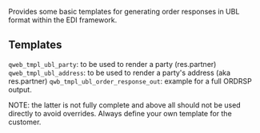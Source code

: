 Provides some basic templates for generating order responses in UBL format within the EDI framework.

## Templates

``qweb_tmpl_ubl_party``: to be used to render a party (res.partner)
``qweb_tmpl_ubl_address``: to be used to render a party's address (aka res.partner)
``qwb_tmpl_ubl_order_response_out``: example for a full ORDRSP output. 

NOTE: the latter is not fully complete and above all should not be used directly to avoid overrides. Always define your own template for the customer.
